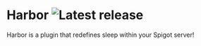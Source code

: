 # Harbor ![Latest release](https://img.shields.io/badge/release-1.4-orange.svg)
Harbor is a plugin that redefines sleep within your Spigot server!

